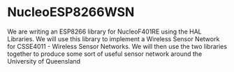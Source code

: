 # NucleoESP8266WSN
We are writing an ESP8266 library for NucleoF401RE using the HAL Libraries.
We will use this library to implement a Wireless Sensor Network for CSSE4011 - Wireless Sensor Networks.
We will then use the two libraries together to produce some sort of useful sensor network around the University of Queensland
